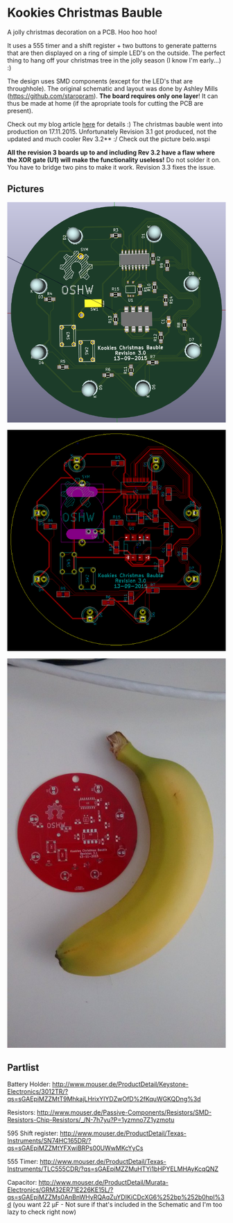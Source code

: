 # Kookies Christmas Bauble
A jolly christmas decoration on a PCB. Hoo hoo hoo!

It uses a 555 timer and a shift register + two buttons to generate patterns that are then displayed on a ring of simple LED's on the outside. The perfect thing to hang off your christmas tree in the jolly season (I know I'm early...) :)

The design uses SMD components (except for the LED's that are throughhole). The original schematic and layout was done by Ashley Mills (https://github.com/staropram). **The board requires only one layer**! It can thus be made at home (if the apropriate tools for cutting the PCB are present).

Check out my blog article [here](http://spacekookie.de/hardware/jolly-christmas-decoration/) for details :)
The christmas bauble went into production on 17.11.2015. Unfortunately Revision 3.1 got produced, not the updated and much cooler Rev 3.2** :/ Check out the picture belo.wspi

**All the revision 3 boards up to and including Rev 3.2 have a flaw where the XOR gate (U1) will make the functionality useless!**
Do not solder it on. You have to bridge two pins to make it work. Revision 3.3 fixes the issue.

## Pictures

![PCB Rendered](export/pcb_rendered_rev3.png  "PCB Rendered")

![PCB Raw](export/pcb_raw_rev3.png  "PCB Raw")

![PCB Banana For Scale](export/bananaforscale.jpg "Banana for Scale!")

## Partlist

Battery Holder: http://www.mouser.de/ProductDetail/Keystone-Electronics/3012TR/?qs=sGAEpiMZZMtT9MhkajLHrixYIYDZwOfD%2fKquWGKQDng%3d

Resistors: http://www.mouser.de/Passive-Components/Resistors/SMD-Resistors-Chip-Resistors/_/N-7h7yu?P=1yzmno7Z1yzmotu

595 Shift register: http://www.mouser.de/ProductDetail/Texas-Instruments/SN74HC165DR/?qs=sGAEpiMZZMtYFXwiBRPs00UWwMKcYyCs

555 Timer: http://www.mouser.de/ProductDetail/Texas-Instruments/TLC555CDR/?qs=sGAEpiMZZMuHTYi1bHPYELMHAyKcqQNZ

Capacitor: http://www.mouser.de/ProductDetail/Murata-Electronics/GRM32ER71E226KE15L/?qs=sGAEpiMZZMs0AnBnWHyRQAqZuYDIKiCDcXG6%252bp%252b0hpI%3d (you want 22 µF - Not sure if that's included in the Schematic and I'm too lazy to check right now)


